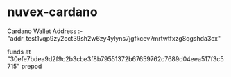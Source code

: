# nuvex-cardano
Cardano Wallet 
Address :- "addr_test1vqp9zy2cct39sh2w6zy4ylyns7jgfkcev7mrtwtfxzg8qgshda3cx"

funds at "30efe7bdea9d2f9c2b3cbe3f8b79551372b67659762c7689d04eea517f3c5715" prepod 
